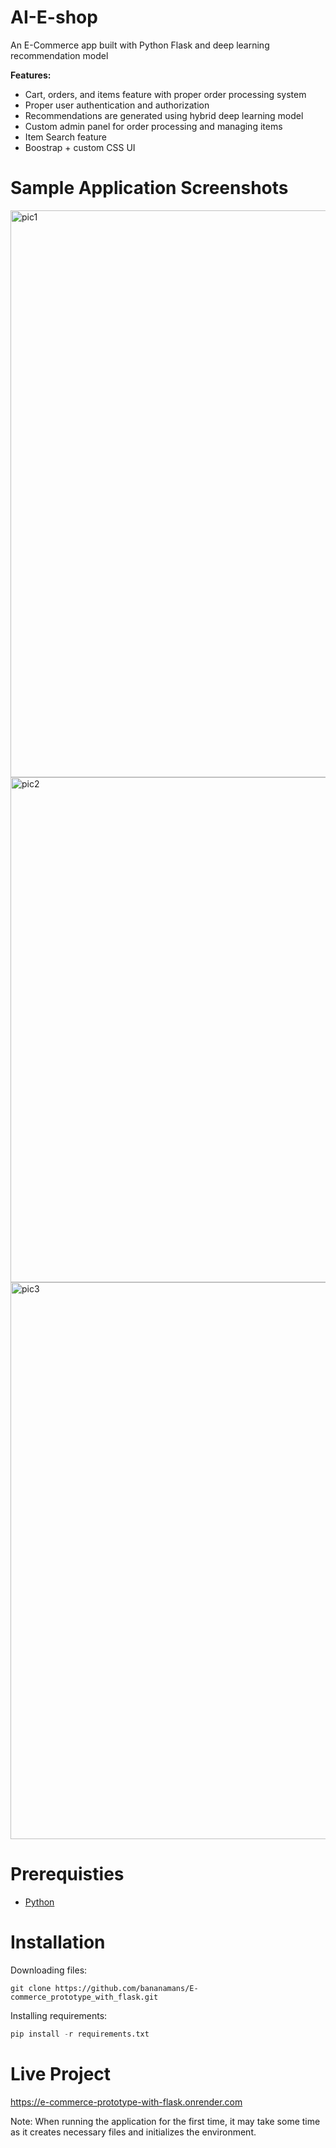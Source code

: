 # AI-E-shop
An E-Commerce app built with Python Flask and deep learning recommendation model

**Features:**
 - Cart, orders, and items feature with proper order processing system
 - Proper user authentication and authorization
 - Recommendations are generated using hybrid deep learning model
 - Custom admin panel for order processing and managing items
 - Item Search feature
 - Boostrap + custom CSS UI

# Sample Application Screenshots

<img width="1813" height="907" alt="pic1" src="https://github.com/user-attachments/assets/8732bf6e-b890-4bef-8d5f-21b25cafbb97" />

<img width="1751" height="808" alt="pic2" src="https://github.com/user-attachments/assets/ab177ab8-4459-4f3a-8e6b-b81c47c19ad5" />

<img width="1757" height="891" alt="pic3" src="https://github.com/user-attachments/assets/a770d978-48b2-4de2-978b-83cc4e62c289" />


# Prerequisties

 - [Python](https://www.python.org/)


# Installation
Downloading files:
```
git clone https://github.com/bananamans/E-commerce_prototype_with_flask.git
```
Installing requirements:
```py
pip install -r requirements.txt
```

# Live Project
https://e-commerce-prototype-with-flask.onrender.com

Note: When running the application for the first time, it may take some time as it creates necessary files and initializes the environment.
